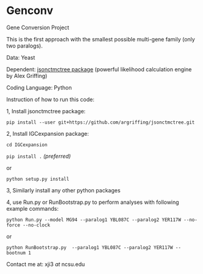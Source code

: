 Genconv
=======

Gene Conversion Project

This is the first approach with the smallest possible multi-gene family (only two paralogs). 

Data: Yeast

Dependent: [jsonctmctree package](http://jsonctmctree.readthedocs.org/en/latest/) (powerful likelihood  calculation 
engine by Alex Griffing)

Coding Language: Python

Instruction of how to run this code:

1, Install jsonctmctree package:

`
pip install --user git+https://github.com/argriffing/jsonctmctree.git
`

2, Install IGCexpansion package:

`cd IGCexpansion`

`pip install .`  _(preferred)_

or

`python setup.py install`  


3, Similarly install any other python packages


4, use Run.py or RunBootstrap.py to perform analyses with following example commands:

`
python Run.py --model MG94 --paralog1 YBL087C --paralog2 YER117W --no-force --no-clock
`

or


`
python RunBootstrap.py  --paralog1 YBL087C --paralog2 YER117W --bootnum 1
`

Contact me at:
xji3 _at_ ncsu.edu